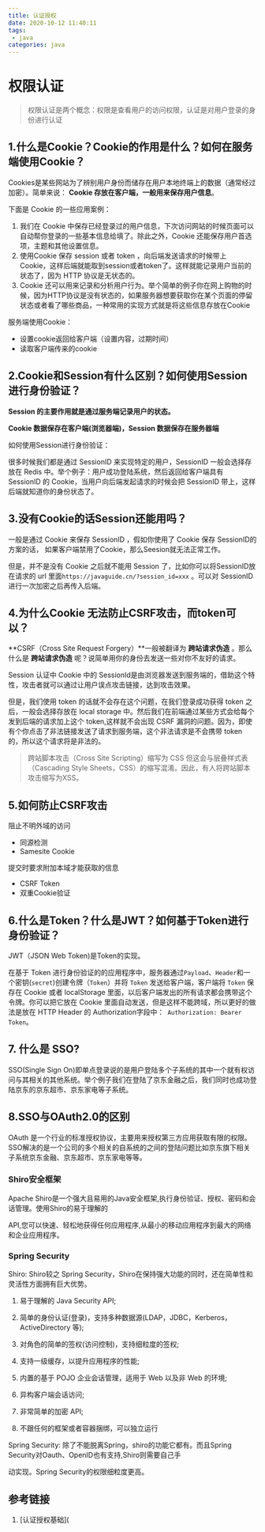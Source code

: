 ```yaml
---
title: 认证授权
date: 2020-10-12 11:40:11
tags: 
 - java
categories: java
---
```


# 权限认证

> 权限认证是两个概念：权限是查看用户的访问权限，认证是对用户登录的身份进行认证

<!--more-->

## 1.什么是Cookie？Cookie的作用是什么？如何在服务端使用Cookie？

Cookies是某些网站为了辨别用户身份而储存在用户本地终端上的数据（通常经过加密）。简单来说： **Cookie 存放在客户端，一般用来保存用户信息**。

下面是 Cookie 的一些应用案例：

1. 我们在 Cookie 中保存已经登录过的用户信息，下次访问网站的时候页面可以自动帮你登录的一些基本信息给填了。除此之外，Cookie 还能保存用户首选项，主题和其他设置信息。
2. 使用Cookie 保存 session 或者 token ，向后端发送请求的时候带上 Cookie，这样后端就能取到session或者token了。这样就能记录用户当前的状态了，因为 HTTP 协议是无状态的。
3. Cookie 还可以用来记录和分析用户行为。举个简单的例子你在网上购物的时候，因为HTTP协议是没有状态的，如果服务器想要获取你在某个页面的停留状态或者看了哪些商品，一种常用的实现方式就是将这些信息存放在Cookie

服务端使用Cookie：

- 设置cookie返回给客户端（设置内容，过期时间）
- 读取客户端传来的cookie

## 2.Cookie和Session有什么区别？如何使用Session进行身份验证？

**Session 的主要作用就是通过服务端记录用户的状态。**

**Cookie 数据保存在客户端(浏览器端)，Session 数据保存在服务器端**

如何使用Session进行身份验证：

很多时候我们都是通过 SessionID 来实现特定的用户，SessionID 一般会选择存放在 Redis 中。举个例子：用户成功登陆系统，然后返回给客户端具有 SessionID 的 Cookie，当用户向后端发起请求的时候会把 SessionID 带上，这样后端就知道你的身份状态了。

## 3.没有Cookie的话Session还能用吗？

一般是通过 Cookie 来保存 SessionID ，假如你使用了 Cookie 保存 SessionID的方案的话， 如果客户端禁用了Cookie，那么Seesion就无法正常工作。

但是，并不是没有 Cookie 之后就不能用 Session 了，比如你可以将SessionID放在请求的 url 里面`https://javaguide.cn/?session_id=xxx` 。可以对 SessionID 进行一次加密之后再传入后端。

## 4.为什么Cookie 无法防止CSRF攻击，而token可以？

**CSRF（Cross Site Request Forgery）**一般被翻译为 **跨站请求伪造** 。那么什么是 **跨站请求伪造** 呢？说简单用你的身份去发送一些对你不友好的请求。

Session 认证中 Cookie 中的 SessionId是由浏览器发送到服务端的，借助这个特性，攻击者就可以通过让用户误点攻击链接，达到攻击效果。

但是，我们使用 token 的话就不会存在这个问题，在我们登录成功获得 token 之后，一般会选择存放在 local storage 中。然后我们在前端通过某些方式会给每个发到后端的请求加上这个 token,这样就不会出现 CSRF 漏洞的问题。因为，即使有个你点击了非法链接发送了请求到服务端，这个非法请求是不会携带 token 的，所以这个请求将是非法的。

>  跨站脚本攻击（Cross Site Scripting）缩写为 CSS 但这会与层叠样式表（Cascading Style Sheets，CSS）的缩写混淆。因此，有人将跨站脚本攻击缩写为XSS。

## 5.如何防止CSRF攻击

阻止不明外域的访问

- 同源检测
- Samesite Cookie

提交时要求附加本域才能获取的信息

- CSRF Token
- 双重Cookie验证

## 6.什么是Token？什么是JWT？如何基于Token进行身份验证？

JWT（JSON Web Token)是Token的实现。

在基于 Token 进行身份验证的的应用程序中，服务器通过`Payload`、`Header`和一个密钥(`secret`)创建令牌（`Token`）并将 `Token` 发送给客户端，客户端将 `Token` 保存在 Cookie 或者 localStorage 里面，以后客户端发出的所有请求都会携带这个令牌。你可以把它放在 Cookie 里面自动发送，但是这样不能跨域，所以更好的做法是放在 HTTP Header 的 Authorization字段中：` Authorization: Bearer Token`。

## 7. 什么是 SSO?

SSO(Single Sign On)即单点登录说的是用户登陆多个子系统的其中一个就有权访问与其相关的其他系统。举个例子我们在登陆了京东金融之后，我们同时也成功登陆京东的京东超市、京东家电等子系统。

## 8.SSO与OAuth2.0的区别

OAuth 是一个行业的标准授权协议，主要用来授权第三方应用获取有限的权限。SSO解决的是一个公司的多个相关的自系统的之间的登陆问题比如京东旗下相关子系统京东金融、京东超市、京东家电等等。

### Shiro安全框架

Apache Shiro是一个强大且易用的Java安全框架,执行身份验证、授权、密码和会话管理。使用Shiro的易于理解的

API,您可以快速、轻松地获得任何应用程序,从最小的移动应用程序到最大的网络和企业应用程序。

### Spring Security

Shiro:
 Shiro较之 Spring Security，Shiro在保持强大功能的同时，还在简单性和灵活性方面拥有巨大优势。

1. 易于理解的 Java Security API;
2. 简单的身份认证(登录)，支持多种数据源(LDAP，JDBC，Kerberos，ActiveDirectory 等); 
3. 对角色的简单的签权(访问控制)，支持细粒度的签权;

4. 支持一级缓存，以提升应用程序的性能;

5. 内置的基于 POJO 企业会话管理，适用于 Web 以及非 Web 的环境;

6. 异构客户端会话访问;

7. 非常简单的加密 API;

8. 不跟任何的框架或者容器捆绑，可以独立运行

Spring Security:
 除了不能脱离Spring，shiro的功能它都有。而且Spring Security对Oauth、OpenID也有支持,Shiro则需要自己手

动实现。Spring Security的权限细粒度更高。

## 参考链接

1. [认证授权基础](